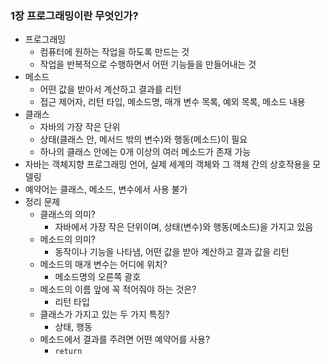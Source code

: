 ### 1장 프로그래밍이란 무엇인가?

- 프로그래밍
    - 컴퓨터에 원하는 작업을 하도록 만드는 것
    - 작업을 반복적으로 수행하면서 어떤 기능들을 만들어내는 것
- 메소드
    - 어떤 값을 받아서 계산하고 결과를 리턴
    - 접근 제어자, 리턴 타입, 메소드명, 매개 변수 목록, 예외 목록, 메소드 내용
- 클래스
    - 자바의 가장 작은 단위
    - 상태(클래스 안, 메서드 밖의 변수)와 행동(메소드)이 필요
    - 하나의 클래스 안에는 0개 이상의 여러 메소드가 존재 가능
- 자바는 객체지향 프로그래밍 언어, 실제 세계의 객체와 그 객체 간의 상호작용을 모델링
- 예약어는 클래스, 메소드, 변수에서 사용 불가
- 정리 문제
    - 클래스의 의미?
        - 자바에서 가장 작은 단위이며, 상태(변수)와 행동(메소드)을 가지고 있음
    - 메소드의 의미?
        - 동작이나 기능을 나타냄, 어떤 값을 받아 계산하고 결과 값을 리턴
    - 메소드의 매개 변수는 어디에 위치?
        - 메소드명의 오른쪽 괄호
    - 메소드의 이름 앞에 꼭 적어줘야 하는 것은?
        - 리턴 타입
    - 클래스가 가지고 있는 두 가지 특징?
        - 상태, 행동
    - 메소드에서 결과를 주려면 어떤 예약어를 사용?
        - `return`